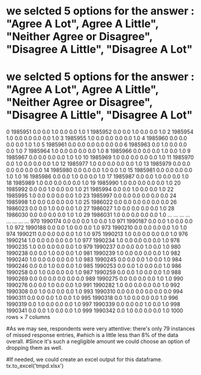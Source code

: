 
# we selcted 5 options for the answer : "Agree A Lot", Agree A Little", "Neither Agree or Disagree", "Disagree A Little", "Disagree A Lot"
# we selcted 5 options for the answer : "Agree A Lot", Agree A Little", "Neither Agree or Disagree", "Disagree A Little", "Disagree A Lot"

0	1985951	0.0	0.0	1.0	0.0	0.0	1.0
1	1985952	0.0	0.0	1.0	0.0	0.0	1.0
2	1985954	1.0	0.0	0.0	0.0	0.0	1.0
3	1985955	1.0	0.0	0.0	0.0	0.0	1.0
4	1985960	0.0	0.0	0.0	0.0	1.0	1.0
5	1985961	0.0	0.0	0.0	0.0	0.0	0.0
6	1985963	0.0	1.0	0.0	0.0	0.0	1.0
7	1985964	1.0	0.0	0.0	0.0	0.0	1.0
8	1985966	0.0	0.0	0.0	1.0	0.0	1.0
9	1985967	0.0	0.0	0.0	0.0	1.0	1.0
10	1985969	1.0	0.0	0.0	0.0	0.0	1.0
11	1985970	0.0	1.0	0.0	0.0	0.0	1.0
12	1985977	1.0	0.0	0.0	0.0	0.0	1.0
13	1985979	0.0	0.0	0.0	0.0	0.0	0.0
14	1985980	0.0	0.0	0.0	1.0	0.0	1.0
15	1985981	0.0	0.0	0.0	0.0	1.0	1.0
16	1985986	0.0	0.0	1.0	0.0	0.0	1.0
17	1985987	0.0	0.0	1.0	0.0	0.0	1.0
18	1985989	1.0	0.0	0.0	0.0	0.0	1.0
19	1985990	1.0	0.0	0.0	0.0	0.0	1.0
20	1985992	0.0	0.0	1.0	0.0	0.0	1.0
21	1985994	0.0	0.0	1.0	0.0	0.0	1.0
22	1985995	1.0	0.0	0.0	0.0	0.0	1.0
23	1985997	0.0	0.0	0.0	0.0	0.0	0.0
24	1985998	1.0	0.0	0.0	0.0	0.0	1.0
25	1986022	0.0	0.0	0.0	0.0	0.0	0.0
26	1986023	0.0	0.0	1.0	0.0	0.0	1.0
27	1986027	1.0	0.0	0.0	0.0	0.0	1.0
28	1986030	0.0	0.0	0.0	0.0	1.0	1.0
29	1986031	1.0	0.0	0.0	0.0	0.0	1.0
...	...	...	...	...	...	...	...
970	1990174	0.0	0.0	0.0	1.0	0.0	1.0
971	1990187	0.0	0.0	1.0	0.0	0.0	1.0
972	1990188	0.0	0.0	1.0	0.0	0.0	1.0
973	1990210	0.0	0.0	0.0	0.0	1.0	1.0
974	1990211	0.0	0.0	0.0	0.0	1.0	1.0
975	1990213	1.0	0.0	0.0	0.0	0.0	1.0
976	1990214	1.0	0.0	0.0	0.0	0.0	1.0
977	1990234	1.0	0.0	0.0	0.0	0.0	1.0
978	1990235	1.0	0.0	0.0	0.0	0.0	1.0
979	1990237	0.0	0.0	0.0	1.0	0.0	1.0
980	1990238	0.0	0.0	1.0	0.0	0.0	1.0
981	1990239	1.0	0.0	0.0	0.0	0.0	1.0
982	1990240	1.0	0.0	0.0	0.0	0.0	1.0
983	1990245	0.0	0.0	0.0	1.0	0.0	1.0
984	1990246	0.0	0.0	1.0	0.0	0.0	1.0
985	1990253	0.0	0.0	1.0	0.0	0.0	1.0
986	1990258	0.0	1.0	0.0	0.0	0.0	1.0
987	1990259	0.0	0.0	1.0	0.0	0.0	1.0
988	1990269	0.0	0.0	0.0	0.0	0.0	0.0
989	1990275	0.0	0.0	0.0	0.0	1.0	1.0
990	1990276	0.0	0.0	1.0	0.0	0.0	1.0
991	1990282	1.0	0.0	0.0	0.0	0.0	1.0
992	1990308	0.0	1.0	0.0	0.0	0.0	1.0
993	1990310	0.0	0.0	0.0	0.0	0.0	0.0
994	1990311	0.0	0.0	0.0	1.0	0.0	1.0
995	1990318	0.0	1.0	0.0	0.0	0.0	1.0
996	1990319	0.0	1.0	0.0	0.0	0.0	1.0
997	1990339	0.0	0.0	0.0	1.0	0.0	1.0
998	1990341	0.0	0.0	1.0	0.0	0.0	1.0
999	1990342	0.0	1.0	0.0	0.0	0.0	1.0
1000 rows × 7 columns

#As we may see, respondents were very attentive: there's only 79 instances of missed response entries,
#which is a little less than 8% of the data overall. 
#Since it's such a negligible amount we could choose an option of dropping them as well.

#If needed, we could create an excel output for this dataframe.
tx.to_excel('tmpd.xlsx')
